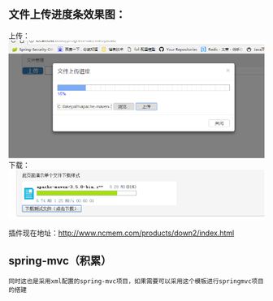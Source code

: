## 文件上传进度条效果图：
上传：
![image](https://github.com/ninuxGithub/progress-bar/blob/master/demo.png)
下载：
![image](https://github.com/ninuxGithub/progress-bar/blob/master/down.png)

插件现在地址：http://www.ncmem.com/products/down2/index.html


## spring-mvc（积累）
	同时这也是采用xml配置的spring-mvc项目，如果需要可以采用这个模板进行springmvc项目的搭建
	